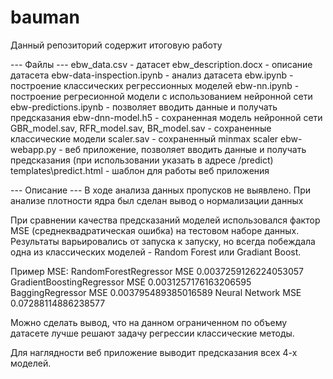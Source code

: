 # bauman
Данный репозиторий содержит итоговую работу

--- Файлы ---
ebw_data.csv - датасет
ebw_description.docx - описание датасета
ebw-data-inspection.ipynb - анализ датасета
ebw.ipynb - построение классических регрессионных моделей
ebw-nn.ipynb - построение регресионной модели с использованием нейронной сети
ebw-predictions.ipynb - позволяет вводить данные и получать предсказания
ebw-dnn-model.h5 - сохраненная модель нейронной сети
GBR_model.sav, RFR_model.sav, BR_model.sav - сохраненные классические модели
scaler.sav - сохраненный minmax scaler
ebw-webapp.py - веб приложение, позволяет вводить данные и получать предсказания (при использовании указать в адресе <server>/predict)
templates\predict.html - шаблон для работы веб приложения

--- Описание ---
В ходе анализа данных пропусков не выявлено.
При анализе плотности ядра был сделан вывод о нормализации данных

При сравнении качества предсказаний моделей использовался фактор MSE (среднеквадратическая ошибка)
на тестовом наборе данных.
Результаты варьировались от запуска к запуску, но всегда побеждала одна из классических моделей - 
Random Forest или Gradiant Boost.

Пример MSE:
RandomForestRegressor MSE     0.0037259126224053057
GradientBoostingRegressor MSE 0.0031257176163206595
BaggingRegressor MSE          0.003795489385016589
Neural Network MSE            0.07288114886238577


Можно сделать вывод, что на данном ограниченном по объему датасете лучше решают задачу регрессии
классические методы.

Для наглядности веб приложение выводит предсказания всех 4-х моделей.
